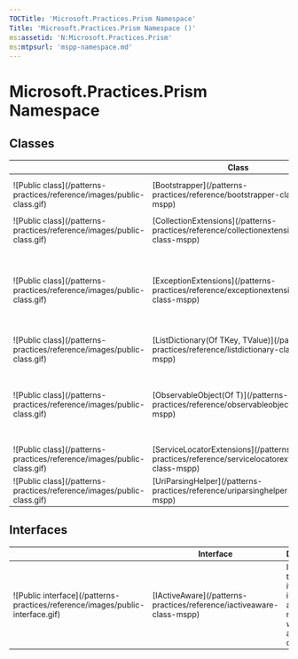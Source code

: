 ```yaml
---
TOCTitle: 'Microsoft.Practices.Prism Namespace'
Title: 'Microsoft.Practices.Prism Namespace ()'
ms:assetid: 'N:Microsoft.Practices.Prism'
ms:mtpsurl: 'mspp-namespace.md'
---
```


# Microsoft.Practices.Prism Namespace

## Classes

<table>

<thead>
<tr class="header">
<th> </th>
<th>Class</th>
<th>Description</th>
</tr>
</thead>
<tbody>
<tr class="odd">
<td>![Public class](/patterns-practices/reference/images/public-class.gif)</td>
<td>[Bootstrapper](/patterns-practices/reference/bootstrapper-class-mspp)</td>
<td><div class="summary">
Base class that provides a basic bootstrapping sequence and hooks that specific implementations can override
</div></td>
</tr>
<tr class="even">
<td>![Public class](/patterns-practices/reference/images/public-class.gif)</td>
<td>[CollectionExtensions](/patterns-practices/reference/collectionextensions-class-mspp)</td>
<td><div class="summary">
Class that provides extension methods to Collection
</div></td>
</tr>
<tr class="odd">
<td>![Public class](/patterns-practices/reference/images/public-class.gif)</td>
<td>[ExceptionExtensions](/patterns-practices/reference/exceptionextensions-class-mspp)</td>
<td><div class="summary">
Class that provides extension methods for the Exception class. These extension methods provide a mechanism for developers to get more easily to the root cause of an exception, especially in combination with DI-containers such as Unity.
</div></td>
</tr>
<tr class="even">
<td>![Public class](/patterns-practices/reference/images/public-class.gif)</td>
<td>[ListDictionary(Of TKey, TValue)](/patterns-practices/reference/listdictionary-class-mspp)</td>
<td><div class="summary">
A dictionary of lists.
</div></td>
</tr>
<tr class="odd">
<td>![Public class](/patterns-practices/reference/images/public-class.gif)</td>
<td>[ObservableObject(Of T)](/patterns-practices/reference/observableobject-class-mspp)</td>
<td><div class="summary">
Class that wraps an object, so that other classes can notify for Change events. Typically, this class is set as a Dependency Property on DependencyObjects, and allows other classes to observe any changes in the Value.
</div></td>
</tr>
<tr class="even">
<td>![Public class](/patterns-practices/reference/images/public-class.gif)</td>
<td>[ServiceLocatorExtensions](/patterns-practices/reference/servicelocatorextensions-class-mspp)</td>
<td><div class="summary">
Defines extension methods for the ServiceLocator class.
</div></td>
</tr>
<tr class="odd">
<td>![Public class](/patterns-practices/reference/images/public-class.gif)</td>
<td>[UriParsingHelper](/patterns-practices/reference/uriparsinghelper-class-mspp)</td>
<td><div class="summary">
Helper class for parsing [Uri](http://msdn.microsoft.com/en-us/library/txt7706a) instances.
</div></td>
</tr>
</tbody>
</table>

## Interfaces


<table>

<thead>
<tr class="header">
<th> </th>
<th>Interface</th>
<th>Description</th>
</tr>
</thead>
<tbody>
<tr class="odd">
<td>![Public interface](/patterns-practices/reference/images/public-interface.gif)</td>
<td>[IActiveAware](/patterns-practices/reference/iactiveaware-class-mspp)</td>
<td><div class="summary">
Interface that defines if the object instance is active and notifies when the activity changes.
</div></td>
</tr>
</tbody>
</table>